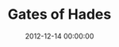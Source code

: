 ---
_schema: default
title: Gates of Hades
link: https://www.geocaching.com/geocache/GC40Y73
owner: nishollow and Pserine
date: 2012-12-14 00:00:00
log_type: Found it
display_coords: N 41° 26.148' W 075° 33.204'
latitude: '41.4358'
longitude: '-75.5534'
first_stage: false
bogus: true
zhanna_log:  >-
  Hi, nishollow and Pserine!


  Rich and I haven’t gone geocaching in a year and a half, but your spooky puzzle-multicache was impossible to resist. We solved the puzzle a few weeks ago and would have loved to hit the trail immediately, but we didn’t have a portable UV light and had trouble finding one for sale locally. We finally ordered one and it arrived this week, so our plans for Friday night were set.


  Although this is intended to be a night cache, we began before dusk, hoping that our flashlight would be enough to guide us along your intended trail. It was, along with Rich’s knowledge of the trails in this area. Stage 1 was nicely done, a good test of our UV light, and the object in question was a nice fit for the theme of the cache. Stage 2 was tricky (bwa-ha-ha, indeed! :smiling_imp:) but we eventually prevailed—even though I’m still not sure how you intended to denote your coordinates for the final hiding spot. It grew rapidly darker, and chillier, as we searched for Stage 2. The intended night caching experience was not lost on us.


  We found the final cache using a bit of “cacher’s intuition” and luck. I signed the logbook and we added a Maine traveler to the cache. We enjoyed the calm, dark night as we walked back out to the car, slipping slightly on the slush beneath our feet and keeping watch for the glowing eyes of woodland critters … and the demons that obviously lurk here. :smiling_imp: We celebrated our narrow escape with pizza and a pitcher of beer at the world-famous Library in Jessup.


  Thanks so much for the cache!
rich_log:  >-
  Found it! Zhanna and I decided to begin our search while there was still some daylight left. We are very familiar with the trails here because we have been mountain biking and squirrel hunting in this area for many years. It was about a half hour before saunset when we arrived at the parking spot. The temperature was still in the mid-30s, the sky was heavy overcast, and there was still some snow on the ground. Using a bright enough flashlight, we figured the reflectors would be easy to see, and they were. Stage 1 was a quick find. :wink: [Our UV light was adequate in the rapidly fading daylight.] Stage 2 was much trickier. :question: [The coordinates were somewhat confusing.] And Stage 3 turned out to be a real STRETCH, literally! :open_mouth: [We left the container just a wee bit more “accessible” for the next finders.] It was already very dark during the walk to final cache site. After signing the logbook we left a geo-traveller and took nothing. The hike back to our vehicle was fun, too. We didn’t see any scary critters or evil demons. :smiling_imp:


  Thanks for an exciting and pleasant nighttime caching adventure!
post_id: 3011
---
